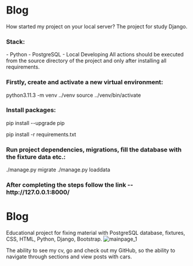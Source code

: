 <h1>Blog</h1>
How started my project on your local server?
The project for study Django.

<h3>Stack:</h3>
- Python - PostgreSQL - Local Developing All actions should be executed from the source directory of the project and only after installing all requirements.

<h3>Firstly, create and activate a new virtual environment:</h3>
python3.11.3 -m venv ../venv source ../venv/bin/activate

<h3>Install packages:</h3>
pip install --upgrade pip

pip install -r requirements.txt

<h3>Run project dependencies, migrations, fill the database with the fixture data etc.:</h3>
./manage.py migrate ./manage.py loaddata <path_to_fixture_files>


<h3>After completing the steps follow the link -- http://127.0.0.1:8000/</h3>

<h1>Blog</h1>

Educational project for fixing material with PostgreSQL database, fixtures, CSS, HTML, Python, Django, Bootstrap.
![mainpage_1](https://github.com/IlyaKavaleu/Blog/assets/97099564/47437ded-4bb6-4c23-8f54-d9b0fd7c0871)

The ability to see my cv, go and check out my GitHub, so the ability to navigate through sections and view posts with cars.
